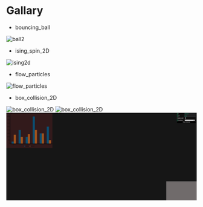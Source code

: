 # Gallary

- bouncing_ball

![ball2](https://github.com/pondelion/3DSimulatorWebApp/blob/master/gallary/ball4.gif?raw=true)

- ising_spin_2D

![ising2d](https://github.com/pondelion/3DSimulatorWebApp/blob/master/gallary/ising2d_1.gif?raw=true)

- flow_particles

![flow_particles](https://github.com/pondelion/3DSimulatorWebApp/blob/master/gallary/flow_particles.gif?raw=true)

- box_collision_2D

![box_collision_2D](https://github.com/pondelion/3DSimulatorWebApp/blob/master/gallary/box_collision_2D.gif?raw=true)
![box_collision_2D](https://github.com/pondelion/3DSimulatorWebApp/blob/master/gallary/box_collision_2D_2.gif?raw=true)
![box_collision_2D](https://github.com/pondelion/3DSimulatorWebApp/blob/master/gallary/box_collision_2D_4.gif?raw=true)